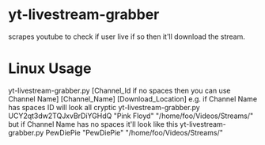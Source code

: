 # yt-livestream-grabber
scrapes youtube to check if user live if so then it'll download the stream.

# Linux Usage

yt-livestream-grabber.py [Channel_Id if no spaces then you can use Channel Name] [Channel_Name] [Download_Location]
e.g. if Channel Name has spaces ID will look all cryptic 
yt-livestream-grabber.py UCY2qt3dw2TQJxvBrDiYGHdQ "Pink Floyd" "/home/foo/Videos/Streams/"
but if Channel Name has no spaces it'll look like this 
yt-livestream-grabber.py PewDiePie "PewDiePie" "/home/foo/Videos/Streams/"



